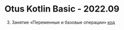 # Otus Kotlin Basic - 2022.09

3. Занятие «Переменные и базовые операции» [код](https://github.com/otuskotlin/202209-okb-exercises/tree/master/src/main/kotlin/ru/otus/otuskotlin/exercise3)
